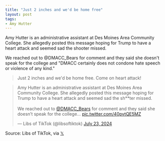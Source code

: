 ```yaml
---
title: "Just 2 inches and we'd be home free"
layout: post
tags:
- Amy Hutter
---
```


Amy Hutter is an administrative assistant at Des Moines Area Community College. She allegedly posted this message hoping for Trump to have a heart attack and seemed sad the shooter missed.

We reached out to @DMACC_Bears for comment and they said she doesn't speak for the college and "DMACC certainly does not condone hate speech or violence of any kind."

> Just 2 inches and we'd be home free. Come on heart attack!

<blockquote class="twitter-tweet"><p lang="en" dir="ltr">Amy Hutter is an administrative assistant at Des Moines Area Community College. She allegedly posted this message hoping for Trump to have a heart attack and seemed sad the sh**ter missed.<br><br>We reached out to <a href="https://twitter.com/DMACC_Bears?ref_src=twsrc%5Etfw">@DMACC_Bears</a> for comment and they said she doesn’t speak for the college… <a href="https://t.co/40pvtQE5MZ">pic.twitter.com/40pvtQE5MZ</a></p>&mdash; Libs of TikTok (@libsoftiktok) <a href="https://twitter.com/libsoftiktok/status/1815548538442461518?ref_src=twsrc%5Etfw">July 23, 2024</a></blockquote> <script async src="https://platform.twitter.com/widgets.js" charset="utf-8"></script>

Source: Libs of TikTok, via [𝕏](https://x.com)
